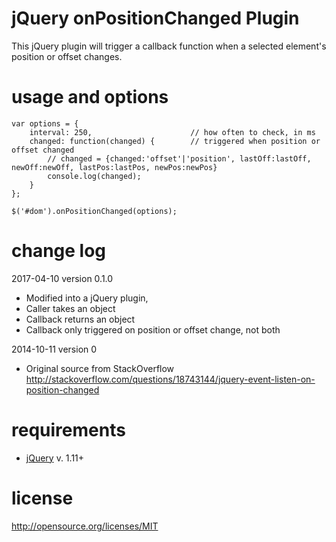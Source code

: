 jQuery onPositionChanged Plugin
======================
This jQuery plugin will trigger a callback function when a selected element's position or offset changes.


usage and options
========
````
var options = {
	interval: 250,						// how often to check, in ms
	changed: function(changed) {		// triggered when position or offset changed
		// changed = {changed:'offset'|'position', lastOff:lastOff, newOff:newOff, lastPos:lastPos, newPos:newPos}
		console.log(changed);
	}
};

$('#dom').onPositionChanged(options);
````


change log
========
2017-04-10 version 0.1.0
* Modified into a jQuery plugin,
* Caller takes an object
* Callback returns an object
* Callback only triggered on position or offset change, not both

2014-10-11 version 0
* Original source from StackOverflow
http://stackoverflow.com/questions/18743144/jquery-event-listen-on-position-changed


requirements
========
* [jQuery](http://jquery.com/) v. 1.11+


license
========
http://opensource.org/licenses/MIT
